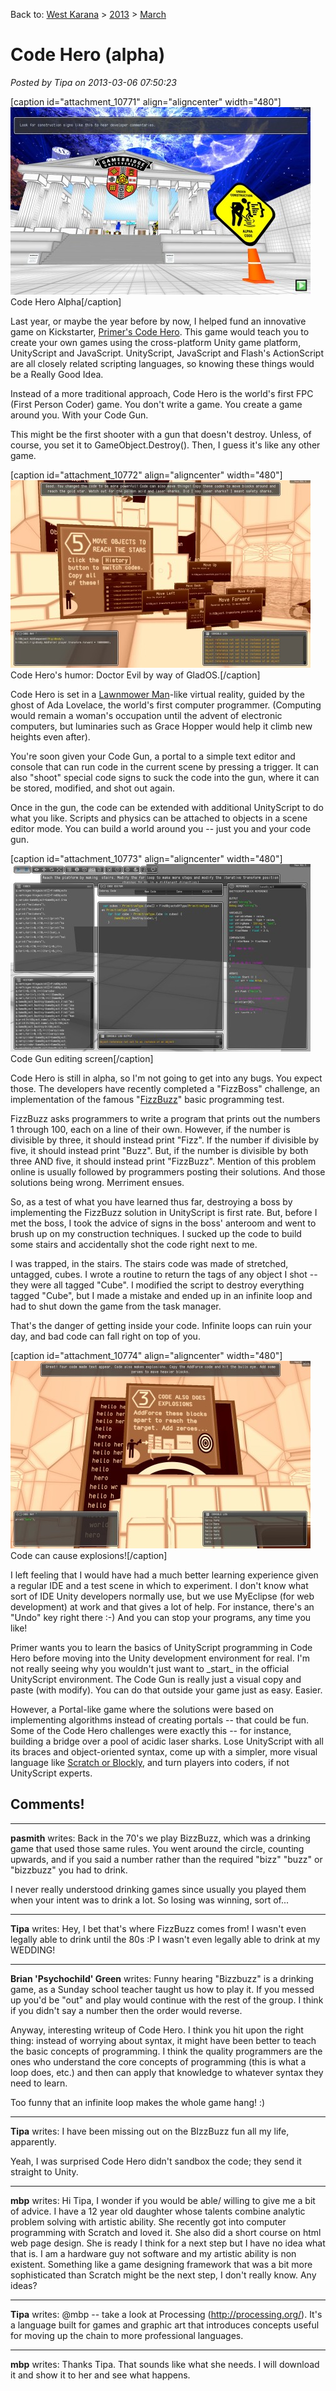 Back to: [West Karana](/posts/westkarana.md) > [2013](/posts/2013/westkarana.md) > [March](./westkarana.md)
# Code Hero (alpha)

*Posted by Tipa on 2013-03-06 07:50:23*

[caption id="attachment\_10771" align="aligncenter" width="480"][![Code Hero Alpha](../../../uploads/2013/03/Code-Hero-Alpha-0-2013-03-05-23-17-39-02-480x300.jpg)](../../../uploads/2013/03/Code-Hero-Alpha-0-2013-03-05-23-17-39-02.jpg) Code Hero Alpha[/caption]

Last year, or maybe the year before by now, I helped fund an innovative game on Kickstarter, [Primer's Code Hero](http://primerlabs.com/codehero0). This game would teach you to create your own games using the cross-platform Unity game platform, UnityScript and JavaScript. UnityScript, JavaScript and Flash's ActionScript are all closely related scripting languages, so knowing these things would be a Really Good Idea.

Instead of a more traditional approach, Code Hero is the world's first FPC (First Person Coder) game. You don't write a game. You create a game around you. With your Code Gun.

This might be the first shooter with a gun that doesn't destroy. Unless, of course, you set it to GameObject.Destroy(). Then, I guess it's like any other game.

[caption id="attachment\_10772" align="aligncenter" width="480"][![Code Hero's humor: Doctor Evil by way of GladOS.](../../../uploads/2013/03/Code-Hero-Alpha-0-2013-03-05-23-38-50-00-480x300.jpg)](../../../uploads/2013/03/Code-Hero-Alpha-0-2013-03-05-23-38-50-00.jpg) Code Hero's humor: Doctor Evil by way of GladOS.[/caption]

Code Hero is set in a [Lawnmower Man](http://en.wikipedia.org/wiki/The_Lawnmower_Man_(film))-like virtual reality, guided by the ghost of Ada Lovelace, the world's first computer programmer. (Computing would remain a woman's occupation until the advent of electronic computers, but luminaries such as Grace Hopper would help it climb new heights even after).

You're soon given your Code Gun, a portal to a simple text editor and console that can run code in the current scene by pressing a trigger. It can also "shoot" special code signs to suck the code into the gun, where it can be stored, modified, and shot out again.

Once in the gun, the code can be extended with additional UnityScript to do what you like. Scripts and physics can be attached to objects in a scene editor mode. You can build a world around you -- just you and your code gun.

[caption id="attachment\_10773" align="aligncenter" width="480"][![Code Gun editing screen](../../../uploads/2013/03/Code-Hero-Alpha-0-2013-03-06-00-08-25-83-480x300.jpg)](../../../uploads/2013/03/Code-Hero-Alpha-0-2013-03-06-00-08-25-83.jpg) Code Gun editing screen[/caption]

Code Hero is still in alpha, so I'm not going to get into any bugs. You expect those. The developers have recently completed a "FizzBoss" challenge, an implementation of the famous "[FizzBuzz](http://www.codinghorror.com/blog/2007/02/why-cant-programmers-program.html)" basic programming test.

FizzBuzz asks programmers to write a program that prints out the numbers 1 through 100, each on a line of their own. However, if the number is divisible by three, it should instead print "Fizz". If the number if divisible by five, it should instead print "Buzz". But, if the number is divisible by both three AND five, it should instead print "FizzBuzz". Mention of this problem online is usually followed by programmers posting their solutions. And those solutions being wrong. Merriment ensues.

So, as a test of what you have learned thus far, destroying a boss by implementing the FizzBuzz solution in UnityScript is first rate. But, before I met the boss, I took the advice of signs in the boss' anteroom and went to brush up on my construction techniques. I sucked up the code to build some stairs and accidentally shot the code right next to me.

I was trapped, in the stairs. The stairs code was made of stretched, untagged, cubes. I wrote a routine to return the tags of any object I shot -- they were all tagged "Cube". I modified the script to destroy everything tagged "Cube", but I made a mistake and ended up in an infinite loop and had to shut down the game from the task manager.

That's the danger of getting inside your code. Infinite loops can ruin your day, and bad code can fall right on top of you.

[caption id="attachment\_10774" align="aligncenter" width="480"][![Code can cause explosions!](../../../uploads/2013/03/Code-Hero-Alpha-0-2013-03-05-23-37-10-64-480x300.jpg)](../../../uploads/2013/03/Code-Hero-Alpha-0-2013-03-05-23-37-10-64.jpg) Code can cause explosions![/caption]

I left feeling that I would have had a much better learning experience given a regular IDE and a test scene in which to experiment. I don't know what sort of IDE Unity developers normally use, but we use MyEclipse (for web development) at work and that gives a lot of help. For instance, there's an "Undo" key right there :-) And you can stop your programs, any time you like!

Primer wants you to learn the basics of UnityScript programming in Code Hero before moving into the Unity development environment for real. I'm not really seeing why you wouldn't just want to \_start\_ in the official UnityScript environment. The Code Gun is really just a visual copy and paste (with modify). You can do that outside your game just as easy. Easier.

However, a Portal-like game where the solutions were based on implementing algorithms instead of creating portals -- that could be fun. Some of the Code Hero challenges were exactly this -- for instance, building a bridge over a pool of acidic laser sharks. Lose UnityScript with all its braces and object-oriented syntax, come up with a simpler, more visual language like [Scratch or Blockly](https://plus.google.com/108460561201888322767/posts/G4tq1h14nYc), and turn players into coders, if not UnityScript experts.

## Comments!

---

**pasmith** writes: Back in the 70's we play BizzBuzz, which was a drinking game that used those same rules. You went around the circle, counting upwards, and if you said a number rather than the required "bizz" "buzz" or "bizzbuzz" you had to drink.

I never really understood drinking games since usually you played them when your intent was to drink a lot. So losing was winning, sort of...

---

**Tipa** writes: Hey, I bet that's where FizzBuzz comes from! I wasn't even legally able to drink until the 80s :P I wasn't even legally able to drink at my WEDDING!

---

**Brian 'Psychochild' Green** writes: Funny hearing "Bizzbuzz" is a drinking game, as a Sunday school teacher taught us how to play it. If you messed up you'd be "out" and play would continue with the rest of the group. I think if you didn't say a number then the order would reverse.

Anyway, interesting writeup of Code Hero. I think you hit upon the right thing: instead of worrying about syntax, it might have been better to teach the basic concepts of programming. I think the quality programmers are the ones who understand the core concepts of programming (this is what a loop does, etc.) and then can apply that knowledge to whatever syntax they need to learn.

Too funny that an infinite loop makes the whole game hang! :)

---

**Tipa** writes: I have been missing out on the BIzzBuzz fun all my life, apparently.

Yeah, I was surprised Code Hero didn't sandbox the code; they send it straight to Unity.

---

**mbp** writes: Hi Tipa, I wonder if you would be able/ willing to give me a bit of advice. I have a 12 year old daughter whose talents combine analytic problem solving with artistic ability. She recently got into computer programming with Scratch and loved it. She also did a short course on html web page design. She is ready I think for a next step but I have no idea what that is. I am a hardware guy not software and my artistic ability is non existent. Something like a game designing framework that was a bit more sophisticated than Scratch might be the next step, I don't really know. Any ideas?

---

**Tipa** writes: @mbp -- take a look at Processing (http://processing.org/). It's a language built for games and graphic art that introduces concepts useful for moving up the chain to more professional languages.

---

**mbp** writes: Thanks Tipa. That sounds like what she needs. I will download it and show it to her and see what happens.

